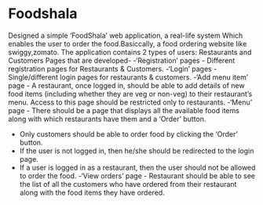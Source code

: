# Foodshala
Designed a simple ‘FoodShala’ web application, a real-life system Which enables the user to order the food.Basiccally, a food ordering website like swiggy,zomato.
The application contains 2 types of users: Restaurants and Customers
Pages that are developed-
 -‘Registration’ pages - Different registration pages for Restaurants & Customers. 
 -‘Login’ pages - Single/different login pages for restaurants & customers.
 -‘Add menu item’ page - A restaurant, once logged in, should be able to add details of new food items (including whether they are veg or non-veg) to their restaurant’s menu. Access to this page should be restricted only to restaurants.
 -‘Menu’ page - There should be a page that displays all the available food items along with which restaurants have them and a ‘Order’ button. 
   - Only customers should be able to order food by clicking the ‘Order’ button.
   - If the user is not logged in, then he/she should be redirected to the login page.
   - If a user is logged in as a restaurant, then the user should not be allowed to order the food.
 -‘View orders’ page - Restaurant should be able to see the list of all the customers who have ordered from their restaurant along with the food items they have ordered.
